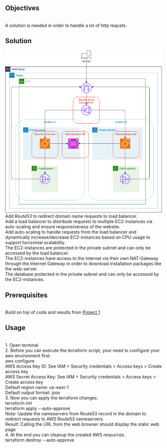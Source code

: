 ## Objectives
<br />A solution is needed in order to handle a lot of http requsts.

## Solution
![Image](https://github.com/huyphamch/terraform-aws-create-scalable-web-rds/blob/master/diagrams/AWS_architecture.drawio.png)
<br />Add Route53 to redirect domain name requests to load balancer.
<br />Add a load balancer to distribute requests to multiple EC2-instances via auto-scaling and ensure responsiveness of the website.
<br />Add auto-scaling to handle requests from the load balancer and dynamically increase/decrease EC2-instances based on CPU usage to support horizontal scalability.
<br />The EC2-instances are protected in the private subnet and can only be accessed by the load balancer.
<br />The EC2-instances have access to the internet via their own NAT-Gateway through the Internet Gateway in order to download installation packages like the web-server.
<br />The database protected in the private subnet and can only be accessed by the EC2-instances.
## Prerequisites
<br /> Build on top of code and results from [Project 1](https://github.com/huyphamch/terraform-aws-create-web-rds)

## Usage
<br /> 1. Open terminal
<br /> 2. Before you can execute the terraform script, your need to configure your aws environment first.
<br /> aws configure
<br /> AWS Access Key ID: See IAM > Security credentials > Access keys > Create access key
<br /> AWS Secret Access Key: See IAM > Security credentials > Access keys > Create access key
<br /> Default region name: us-east-1
<br /> Default output format: json
<br /> 3. Now you can apply the terraform changes.
<br /> terraform init
<br /> terraform apply --auto-approve
<br /> Note: Update the nameservers from Route53 record in the domain to redirect requests to AWS Route53 nameservers.
<br /> Result: Calling the URL from the web browser should display the static web page
<br /> 4. At the end you can cleanup the created AWS resources.
<br /> terraform destroy --auto-approve
